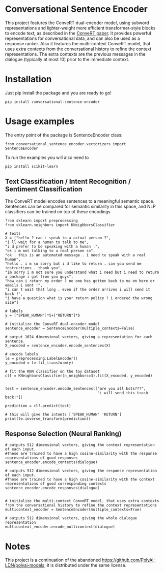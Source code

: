 # Conversational Sentence Encoder

This project features the ConveRT dual-encoder model, using subword representations 
and lighter-weight more efficient transformer-style blocks to encode text, 
as described in the [ConveRT paper](https://arxiv.org/abs/1911.03688). 
It provides powerful representations for conversational data, 
and can also be used as a response ranker. 
Also it features the multi-context ConveRT model, that uses extra contexts 
from the conversational history to refine the context representations. 
The extra contexts are the previous messages in the dialogue 
(typically at most 10) prior to the immediate context.

# Installation 
Just pip install the package and you are ready to go!
```
pip install conversational-sentence-encoder
```

# Usage examples
The entry point of the package is SentenceEncoder class:
```
from conversational_sentence_encoder.vectorizers import SentenceEncoder
```
To run the examples you will also need to 
```
pip install scikit-learn
```
## Text Classification / Intent Recognition / Sentiment Classification
The ConveRT model encodes sentences to a meaningful semantic space. Sentences can be compared for semantic similarity in this space, and NLP classifiers can be trained on top of these encodings
```
from sklearn import preprocessing
from sklearn.neighbors import KNeighborsClassifier

# texts
X = ["hello ? can i speak to a actual person ?",
"i ll wait for a human to talk to me",
"i d prefer to be speaking with a human .",
"ok i m not talking to a real person so",
"ok . this is an automated message . i need to speak with a real human",
"hello . i m so sorry but i d like to return . can you send me instructions . thank you",
"im sorry i m not sure you understand what i need but i need to return a package i got from you guys",
"how can i return my order ? no one has gotten back to me on here or emails i sent !",
"i can t wait that long . even if the order arrives i will send it back !",
"i have a question what is your return policy ? i ordered the wrong size"]

# labels
y = ["SPEAK_HUMAN"]*5+["RETURN"]*5

# initialize the ConveRT dual-encoder model
sentence_encoder = SentenceEncoder(multiple_contexts=False)

# output 1024 dimensional vectors, giving a representation for each sentence. 
X_encoded = sentence_encoder.encode_sentences(X)

# encode labels
le = preprocessing.LabelEncoder()
y_encoded = le.fit_transform(y)

# fit the KNN classifier on the toy dataset
clf = KNeighborsClassifier(n_neighbors=3).fit(X_encoded, y_encoded)


test = sentence_encoder.encode_sentences(["are you all bots???", 
                                          "i will send this trash back!"])

prediction = clf.predict(test)

# this will give the intents ['SPEAK_HUMAN' 'RETURN']
print(le.inverse_transform(prediction))
```
## Response Selection (Neural Ranking)
```
# outputs 512 dimensional vectors, giving the context representation of each input. 
#These are trained to have a high cosine-similarity with the response representations of good responses
sentence_encoder.encode_contexts(dialogue)

# outputs 512 dimensional vectors, giving the response representation of each input. 
#These are trained to have a high cosine-similarity with the context representations of good corresponding contexts
sentence_encoder.encode_responses(dialogue)


# initialize the multi-context ConveRT model, that uses extra contexts from the conversational history to refine the context representations
multicontext_encoder = SentenceEncoder(multiple_contexts=True)

# outputs 512 dimensional vectors, giving the whole dialogue representation
multicontext_encoder.encode_multicontext(dialogue)
```
# Notes
This project is a continuation of the abandoned https://github.com/PolyAI-LDN/polyai-models,
it is distributed under the same license. 